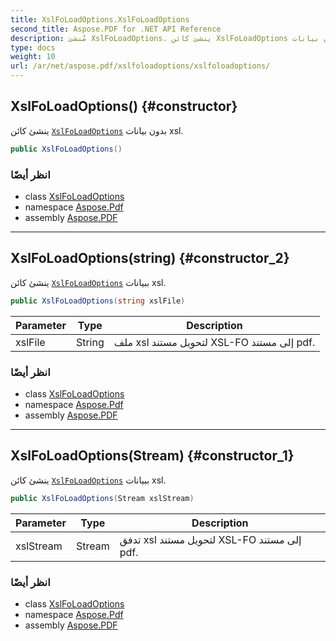```yaml
---
title: XslFoLoadOptions.XslFoLoadOptions
second_title: Aspose.PDF for .NET API Reference
description: مُنشئ XslFoLoadOptions. ينشئ كائن XslFoLoadOptions بدون بيانات xsl
type: docs
weight: 10
url: /ar/net/aspose.pdf/xslfoloadoptions/xslfoloadoptions/
---
```

## XslFoLoadOptions() {#constructor}

ينشئ كائن [`XslFoLoadOptions`](../) بدون بيانات xsl.

```csharp
public XslFoLoadOptions()
```

### انظر أيضًا

* class [XslFoLoadOptions](../)
* namespace [Aspose.Pdf](../../../aspose.pdf/)
* assembly [Aspose.PDF](../../../)

---

## XslFoLoadOptions(string) {#constructor_2}

ينشئ كائن [`XslFoLoadOptions`](../) ببيانات xsl.

```csharp
public XslFoLoadOptions(string xslFile)
```

| Parameter | Type | Description |
| --- | --- | --- |
| xslFile | String | ملف xsl لتحويل مستند XSL-FO إلى مستند pdf. |

### انظر أيضًا

* class [XslFoLoadOptions](../)
* namespace [Aspose.Pdf](../../../aspose.pdf/)
* assembly [Aspose.PDF](../../../)

---

## XslFoLoadOptions(Stream) {#constructor_1}

ينشئ كائن [`XslFoLoadOptions`](../) ببيانات xsl.

```csharp
public XslFoLoadOptions(Stream xslStream)
```

| Parameter | Type | Description |
| --- | --- | --- |
| xslStream | Stream | تدفق xsl لتحويل مستند XSL-FO إلى مستند pdf. |

### انظر أيضًا

* class [XslFoLoadOptions](../)
* namespace [Aspose.Pdf](../../../aspose.pdf/)
* assembly [Aspose.PDF](../../../)